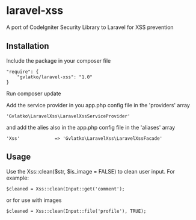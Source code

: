 laravel-xss
===========

A port of CodeIgniter Security Library to Laravel for XSS prevention

Installation
------------

Include the package in your composer file

    "require": {
        "gvlatko/laravel-xss": "1.0"
    }
    

Run composer update

Add the service provider in you app.php config file in the 'providers' array

    'Gvlatko\LaravelXss\LaravelXssServiceProvider'

and add the alies also in the app.php config file in the 'aliases' array

    'Xss'			  => 'Gvlatko\LaravelXss\LaravelXssFacade'


Usage
-----

Use the Xss::clean($str, $is_image = FALSE) to clean user input. For example:

    $cleaned = Xss::clean(Input::get('comment');

or for use with images

    $cleaned = Xss::clean(Input::file('profile'), TRUE);
